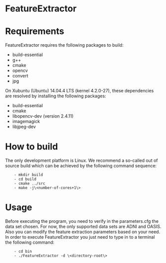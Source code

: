 FeatureExtractor
=========

# Requirements

FeatureExtractor requires the following packages to build:
  
  * build-essential
  * g++
  * cmake
  * opencv
  * convert
  * jpg

On Xubuntu (Ubuntu) 14.04.4 LTS (kernel 4.2.0-27), these dependencies are
resolved by installing the following packages:
  
  - build-essential
  - cmake
  - libopencv-dev (version 2.4.11)
  - imagemagick
  - libjpeg-dev

# How to build

The only development platform is Linux. We recommend a so-called out of source
build which can be achieved by the following command sequence:
  
        - mkdir build
        - cd build
        - cmake ../src
        - make -j\<number-of-cores+1\>

# Usage

Before executing the program, you need to verify in the parameters.cfg the
data set chosen. For now, the only supported data sets are ADNI and OASIS. Also
you can modify the feature extraction parameters based on your need. In order to
execute FeatureExtractor you just need to type in to a terminal the following command:

        - cd bin
        - ./FeatureExtractor -d \<directory-root\>

